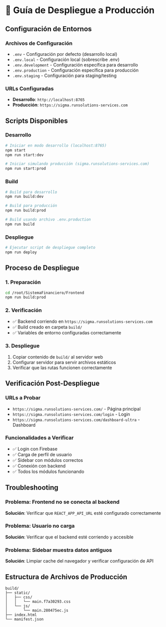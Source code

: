# 🚀 Guía de Despliegue a Producción

## Configuración de Entornos

### Archivos de Configuración
- `.env` - Configuración por defecto (desarrollo local)
- `.env.local` - Configuración local (sobrescribe .env)
- `.env.development` - Configuración específica para desarrollo
- `.env.production` - Configuración específica para producción
- `.env.staging` - Configuración para staging/testing

### URLs Configuradas
- **Desarrollo**: `http://localhost:8765`
- **Producción**: `https://sigma.runsolutions-services.com`

## Scripts Disponibles

### Desarrollo
```bash
# Iniciar en modo desarrollo (localhost:8765)
npm start
npm run start:dev

# Iniciar simulando producción (sigma.runsolutions-services.com)
npm run start:prod
```

### Build
```bash
# Build para desarrollo
npm run build:dev

# Build para producción
npm run build:prod

# Build usando archivo .env.production
npm run build
```

### Despliegue
```bash
# Ejecutar script de despliegue completo
npm run deploy
```

## Proceso de Despliegue

### 1. Preparación
```bash
cd /root/SistemaFinanciero/Frontend
npm run build:prod
```

### 2. Verificación
- ✅ Backend corriendo en `https://sigma.runsolutions-services.com`
- ✅ Build creado en carpeta `build/`
- ✅ Variables de entorno configuradas correctamente

### 3. Despliegue
1. Copiar contenido de `build/` al servidor web
2. Configurar servidor para servir archivos estáticos
3. Verificar que las rutas funcionen correctamente

## Verificación Post-Despliegue

### URLs a Probar
- `https://sigma.runsolutions-services.com/` - Página principal
- `https://sigma.runsolutions-services.com/login` - Login
- `https://sigma.runsolutions-services.com/dashboard-ultra` - Dashboard

### Funcionalidades a Verificar
- ✅ Login con Firebase
- ✅ Carga de perfil de usuario
- ✅ Sidebar con módulos correctos
- ✅ Conexión con backend
- ✅ Todos los módulos funcionando

## Troubleshooting

### Problema: Frontend no se conecta al backend
**Solución**: Verificar que `REACT_APP_API_URL` esté configurado correctamente

### Problema: Usuario no carga
**Solución**: Verificar que el backend esté corriendo y accesible

### Problema: Sidebar muestra datos antiguos
**Solución**: Limpiar cache del navegador y verificar configuración de API

## Estructura de Archivos de Producción
```
build/
├── static/
│   ├── css/
│   │   └── main.f7a30293.css
│   └── js/
│       └── main.280475ec.js
├── index.html
└── manifest.json
```
